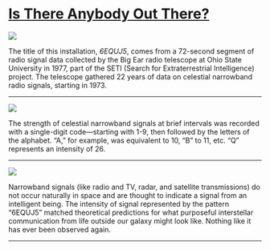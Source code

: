# [Is There Anybody Out There?](http://artsmia.github.io/griot/#/stories/1082)

![](http://cdn.dx.artsmia.org/thumbs/tn_null.jpg)

The title of this installation, *6EQUJ5*, comes from a 72-second segment of radio signal data collected by the Big Ear radio telescope at Ohio State University in 1977, part of the SETI (Search for Extraterrestrial Intelligence) project. The telescope gathered 22 years of data on celestial narrowband radio signals, starting in 1973.

---

![](http://cdn.dx.artsmia.org/thumbs/tn_null.jpg)

The strength of celestial narrowband signals at brief intervals was recorded with a single-digit code—starting with 1-9, then followed by the letters of the alphabet. “A,” for example, was equivalent to 10, “B” to 11, etc. “Q” represents an intensity of 26.

---

![](http://cdn.dx.artsmia.org/thumbs/tn_null.jpg)

Narrowband signals (like radio and TV, radar, and satellite transmissions) do not occur naturally in space and are thought to indicate a signal from an intelligent being. The intensity of signal represented by the pattern “6EQUJ5” matched theoretical predictions for what purposeful interstellar communication from life outside our galaxy might look like. Nothing like it has ever been observed again.

---

